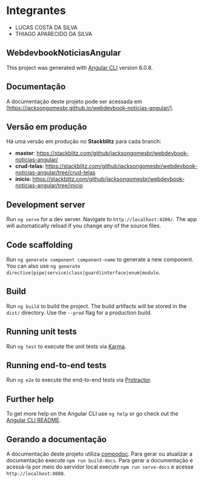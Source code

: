 # Integrantes

* LUCAS COSTA DA SILVA
* THIAGO APARECIDO DA SILVA

## WebdevbookNoticiasAngular

This project was generated with [Angular CLI](https://github.com/angular/angular-cli) version 6.0.8.

## Documentação

A documentação deste projeto pode ser acessada em [https://jacksongomesbr.github.io/webdevbook-noticias-angular/].

## Versão em produção

Há uma versão em produção no **Stackblitz** para cada branch:

* **master**: https://stackblitz.com/github/jacksongomesbr/webdevbook-noticias-angular/
* **crud-telas**: https://stackblitz.com/github/jacksongomesbr/webdevbook-noticias-angular/tree/crud-telas
* **inicio**: https://stackblitz.com/github/jacksongomesbr/webdevbook-noticias-angular/tree/inicio

## Development server

Run `ng serve` for a dev server. Navigate to `http://localhost:4200/`. The app will automatically reload if you change any of the source files.

## Code scaffolding

Run `ng generate component component-name` to generate a new component. You can also use `ng generate directive|pipe|service|class|guard|interface|enum|module`.

## Build

Run `ng build` to build the project. The build artifacts will be stored in the `dist/` directory. Use the `--prod` flag for a production build.

## Running unit tests

Run `ng test` to execute the unit tests via [Karma](https://karma-runner.github.io).

## Running end-to-end tests

Run `ng e2e` to execute the end-to-end tests via [Protractor](http://www.protractortest.org/).

## Further help

To get more help on the Angular CLI use `ng help` or go check out the [Angular CLI README](https://github.com/angular/angular-cli/blob/master/README.md).

## Gerando a documentação

A documentação deste projeto utiliza [compodoc](https://compodoc.app/). Para gerar ou atualizar a documentação execute `npm run build-docs`. Para gerar a documentação e acessá-la por meio do servidor local execute `npm run serve-docs` e acesse `http://localhost:8080`.
